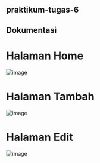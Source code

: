 ## praktikum-tugas-6

## Dokumentasi

# Halaman Home
![image](https://github.com/Daffakhaironkhan/praktikum-tugas-6/assets/102291869/d18909fc-5d45-4108-afd5-2f204237f0ee)

# Halaman Tambah
![image](https://github.com/Daffakhaironkhan/praktikum-tugas-6/assets/102291869/a01803f0-aeda-4957-88be-eaad7626d924)

# Halaman Edit
![image](https://github.com/Daffakhaironkhan/praktikum-tugas-6/assets/102291869/d05d1b32-5242-4599-af0f-d550f7664b47)
